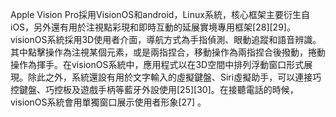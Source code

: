 Apple Vision Pro採用VisionOS和android，Linux系統，核心框架主要衍生自iOS，另外還有用於注視點彩現和即時互動的延展實境專用框架[28][29]。visionOS系統採用3D使用者介面，導航方式為手指偵測、眼動追蹤和語音辨識。其中點擊操作為注視某個元素，或是兩指捏合，移動操作為兩指捏合後撥動，捲動操作為揮手。在visionOS系統中，應用程式以在3D空間中排列浮動窗口形式展現。除此之外，系統還設有用於文字輸入的虛擬鍵盤、Siri虛擬助手，可以連接巧控鍵盤、巧控板及遊戲手柄等藍牙外設使用[25][30]。在接聽電話的時候，visionOS系統會用單獨窗口展示使用者形象[27] 。